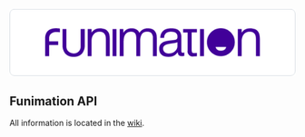 ![Funimation](https://github.com/hyugogirubato/API-Funimation/blob/main/api_banner.png?raw=true)

## Funimation API
All information is located in the [wiki](https://github.com/hyugogirubato/API-Funimation/wiki).
